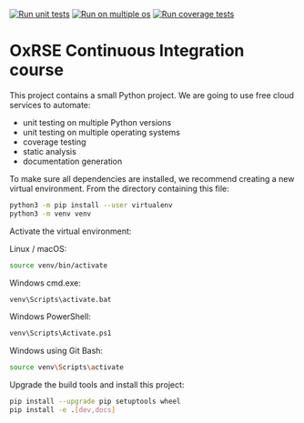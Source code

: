 [![Run unit tests](https://github.com/anissa218/ci-course/actions/workflows/unit-tests.yml/badge.svg)](https://github.com/anissa218/ci-course/actions/workflows/unit-tests.yml)
[![Run on multiple os](https://github.com/anissa218/ci-course/actions/workflows/os-tests.yml/badge.svg)](https://github.com/anissa218/ci-course/actions/workflows/os-tests.yml)
[![Run coverage tests](https://github.com/anissa218/ci-course/actions/workflows/coverage-tests2.yml/badge.svg)](https://github.com/anissa218/ci-course/actions/workflows/coverage-tests2.yml)
# OxRSE Continuous Integration course

This project contains a small Python project. We are going to use free cloud services to automate:

- unit testing on multiple Python versions
- unit testing on multiple operating systems
- coverage testing
- static analysis
- documentation generation

To make sure all dependencies are installed, we recommend creating a new virtual environment.
From the directory containing this file:

```bash
python3 -m pip install --user virtualenv
python3 -m venv venv
```

Activate the virtual environment:

Linux / macOS:
```bash
source venv/bin/activate
```

Windows cmd.exe:
```bash
venv\Scripts\activate.bat
```

Windows PowerShell:
```bash
venv\Scripts\Activate.ps1
```

Windows using Git Bash:
```bash
source venv\Scripts\activate
```

Upgrade the build tools and install this project:

```bash
pip install --upgrade pip setuptools wheel
pip install -e .[dev,docs]
```
